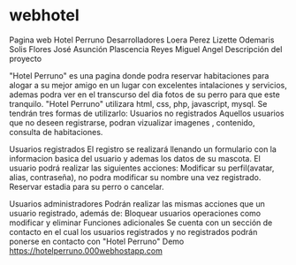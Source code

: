 # webhotel
 Pagina web Hotel Perruno 
Desarrolladores
Loera Perez Lizette Odemaris
Solis Flores José Asunción
Plascencia Reyes Miguel Angel
Descripción del proyecto

"Hotel Perruno" es una pagina donde podra reservar habitaciones para alogar a su mejor amigo en un lugar con excelentes intalaciones y servicios, ademas podra ver en el transcurso del dia fotos de su perro para que este tranquilo. "Hotel Perruno" utilizara html, css, php, javascript, mysql.
Se tendrán tres formas de utilizarlo:
Usuarios no registrados
Aquellos usuarios que no deseen registrarse, podran vizualizar imagenes , contenido, consulta de habitaciones.

Usuarios registrados
El registro se realizará llenando un formulario con la informacion basica del usuario y ademas los datos de su mascota.
El usuario podrá realizar las siguientes acciones:
Modificar su perfil(avatar, alias, contraseña), no podra modificar su nombre una vez registrado.
Reservar estadia para su perro o cancelar.

Usuarios administradores
Podrán realizar las mismas acciones que un usuario registrado, además de:
Bloquear usuarios
operaciones como modificar y eliminar
Funciones adicionales
Se cuenta con un sección de contacto en el cual los usuarios registrados y no registrados podrán ponerse en contacto con "Hotel Perruno"
Demo
https://hotelperruno.000webhostapp.com

